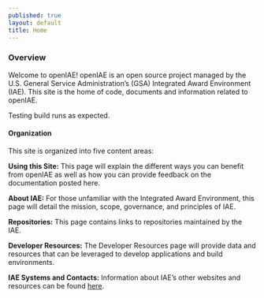 ```yaml
---
published: true
layout: default
title: Home
---
```


### Overview

Welcome to openIAE! openIAE is an open source project managed by the U.S. General Service Administration’s (GSA) Integrated Award Environment (IAE). This site is the home of code, documents and information related to openIAE.

Testing build runs as expected.

#### Organization

This site is organized into five content areas: 

__Using this Site:__  This page will explain the different ways you can benefit from openIAE as well as how you can provide feedback on the documentation posted here.

__About IAE:__  For those unfamiliar with the Integrated Award Environment, this page will detail the mission, scope, governance, and principles of IAE.

__Repositories:__  This page contains links to repositories maintained by the IAE.

__Developer Resources:__  The Developer Resources page will provide data and resources that can be leveraged to develop applications and build environments.

__IAE Systems and Contacts:__  Information about IAE’s other websites and resources can be found [here](communicate.html). 
